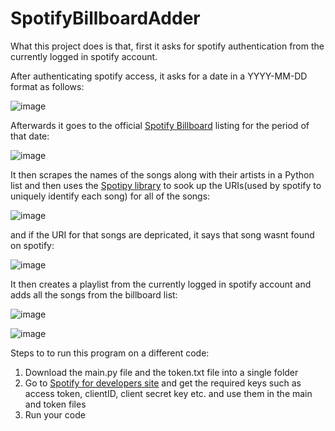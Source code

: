 # SpotifyBillboardAdder

What this project does is that, first it asks for spotify authentication from the currently logged in spotify account. 

After authenticating spotify access, it asks for a date in a YYYY-MM-DD format as follows:

![image](https://github.com/Blurr99/SpotifyBillboardAdder/assets/116642733/eb504a06-583d-4d73-815b-0db5cc7e0f9d)


Afterwards it goes to the official <a href="https://www.billboard.com/charts/hot-100/2023-07-01/">Spotify Billboard</a> listing for the period of that date:

![image](https://github.com/Blurr99/SpotifyBillboardAdder/assets/116642733/a64372a7-9f28-451e-8de3-df4c176b63b3)


It then scrapes the names of the songs along with their artists in a Python list and then uses the <a href="https://pypi.org/project/spotify/">Spotipy library</a> to sook up the URIs(used by spotify to uniquely identify each song) for all of the songs:

![image](https://github.com/Blurr99/SpotifyBillboardAdder/assets/116642733/dafe2b85-a0f6-4979-95f4-2f9ee4f33369)


and if the URI for that songs are depricated, it says that song wasnt found on spotify:

![image](https://github.com/Blurr99/SpotifyBillboardAdder/assets/116642733/c8dbfc7f-d73c-4efe-8ba3-463575767f27)


It then creates a playlist from the currently logged in spotify account and adds all the songs from the billboard list:

![image](https://github.com/Blurr99/SpotifyBillboardAdder/assets/116642733/2a78b679-f6ea-4094-9c77-ea827453f866)


![image](https://github.com/Blurr99/SpotifyBillboardAdder/assets/116642733/7bf90fb9-29ce-4776-a180-6e7b937423dd)


Steps to to run this program on a different code:
<ol>
  <li> Download the main.py file and the token.txt file into a single folder </li>
  <li> Go to <a href="https://developer.spotify.com">Spotify for developers site</a> and get the required keys such as access token, clientID, client secret key etc. and use them in the main and token files</li>
  <li> Run your code</li>
</ol>









